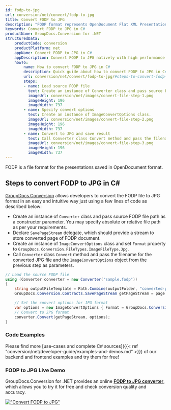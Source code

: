 ```yaml
---
id: fodp-to-jpg
url: conversion/net/convert/fodp-to-jpg
title: Convert FODP to JPG
description: "FODP format represents OpenDocument Flat XML Presentation with .fodp extension. Learn how to convert FODP to JPG file programmatically in C# language using GroupDocs.Conversion for .NET library."
keywords: Convert FODP to JPG in C#
productName: GroupDocs.Conversion for .NET
structuredData:
    productCode: conversion
    productPlatform: net
    appName: Convert FODP to JPG in C#
    appDescription: Convert FODP to JPG natively with high performance using C# language and server side GroupDocs.Conversion for .NET APIs, without the use of any software like Microsoft or Open Office.
    howTo:
        name: How to convert FODP to JPG in C# 
        description: Quick guide about how to convert FODP to JPG in C# with high performance and accuracy.
        url: conversion/net/convert/fodp-to-jpg/#steps-to-convert-fodp-to-jpg-in-c
        steps:
        - name: Load source FODP file 
          text: Create an instance of Converter class and pass source FODP file path as a constructor parameter. You may specify absolute or relative file path as per your requirements. 
          imageUrl: conversion/net/images/convert-file-step-1.png
          imageHeight: 196
          imageWidth: 737
        - name: Specify convert options 
          text: Create an instance of ImageConvertOptions class.
          imageUrl: conversion/net/images/convert-file-step-2.png
          imageHeight: 196
          imageWidth: 737
        - name: Convert to JPG and save result 
          text: Call Converter class Convert method and pass the filename for the converted HTML file and the ImageConvertOptions object from the previous step as parameters.
          imageUrl: conversion/net/images/convert-file-step-3.png
          imageHeight: 196
          imageWidth: 737
---
```


FODP is a file format for the presentations saved in OpenDocument format.

## Steps to convert FODP to JPG in C#

[GroupDocs.Conversion](https://products.groupdocs.com/conversion/net) allows developers to convert the FODP file to JPG format in an easy and intuitive way just using a few lines of code as described below:

* Create an instance of `Converter` class and pass source FODP file path as a constructor parameter. You may specify absolute or relative file path as per your requirements. 
* Declare `SavePageStream` delegate, which should provide a stream to store converted page of FODP document.
* Create an instance of `ImageConvertOptions` class and set `Format` property to `GroupDocs.Conversion.FileTypes.ImageFileType.Jpg`.
* Call `Converter` class `Convert` method and pass the filename for the converted JPG file and the `ImageConvertOptions` object from the previous step as parameters.

```csharp
// Load the source FODP file
using (Converter converter = new Converter("sample.fodp"))
{
    string outputFileTemplate = Path.Combine(outputFolder, "converted-page-{0}.jpg");
    GroupDocs.Conversion.Contracts.SavePageStream getPageStream = page => new FileStream(string.Format(outputFileTemplate, page), FileMode.Create);

    // Set the convert options for JPG format
    var options = new ImageConvertOptions { Format = GroupDocs.Conversion.FileTypes.ImageFileType.Jpg };   
    // Convert to JPG format
    converter.Convert(getPageStream, options);
}
```

### Code Examples

Please find more [use-cases and complete C# sources]({{< ref "conversion/net/developer-guide/examples-and-demos.md" >}}) of our backend and frontend examples and try them for free!

### FODP to JPG Live Demo

GroupDocs.Conversion for .NET provides an online [**FODP to JPG converter**](https://products.groupdocs.app/conversion/fodp-to-jpg), which allows you to try it for free and check conversion quality and accuracy.

[!["Convert FODP to JPG"](conversion/net/images/convert-to-jpg/convert-fodp-to-jpg.png)](https://products.groupdocs.app/conversion/fodp-to-jpg)